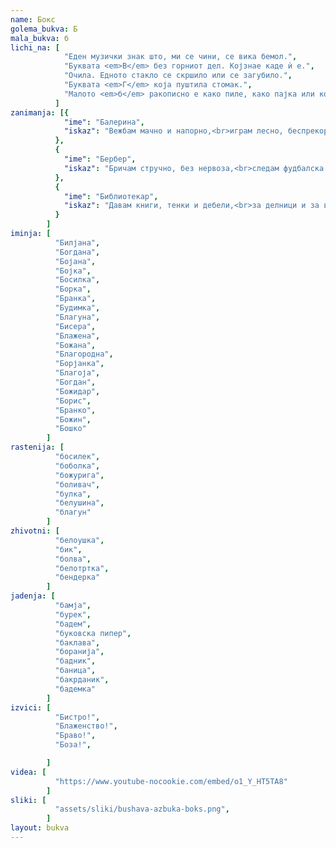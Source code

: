 ```yaml
---
name: Бокс
golema_bukva: Б
mala_bukva: б
lichi_na: [
            "Еден музички знак што, ми се чини, се вика бемол.",
            "Буквата <em>В</em> без горниот дел. Којзнае каде ѝ е.",
            "Очила. Едното стакло се скршило или се загубило.",
            "Буквата <em>Г</em> која пуштила стомак.",
            "Малото <em>б</em> ракописно е како пиле, како пајка или кокошка."
          ]
zanimanja: [{
            "ime": "Балерина",
            "iskaz": "Вежбам мачно и напорно,<br>играм лесно, беспрекорно."
          },
          {
            "ime": "Бербер",
            "iskaz": "Бричам стручно, без нервоза,<br>следам фудбалска прогноза."
          },
          {
            "ime": "Библиотекар",
            "iskaz": "Давам книги, тенки и дебели,<br>за делници и за во недели."
          }
        ]
iminja: [
          "Билјана",
          "Богдана",
          "Бојана",
          "Бојка",
          "Босилка",
          "Борка",
          "Бранка",
          "Будимка",
          "Благуна",
          "Бисера",
          "Блажена",
          "Божана",
          "Благородна",
          "Борјанка",
          "Благоја",
          "Богдан",
          "Божидар",
          "Борис",
          "Бранко",
          "Божин",
          "Бошко"
        ]
rastenija: [
          "босилек",
          "боболка",
          "божурига",
          "боливач",
          "булка",
          "белушина",
          "благун"
        ]
zhivotni: [
          "белоушка",
          "бик",
          "болва",
          "белотртка",
          "бендерка"
        ]
jadenja: [
          "бамја",
          "бурек",
          "бадем",
          "буковска пипер",
          "баклава",
          "боранија",
          "бадник",
          "баница",
          "бакрданик",
          "бадемка"
        ]
izvici: [
          "Бистро!",
          "Блаженство!",
          "Браво!",
          "Боза!",

        ]
videa: [
          "https://www.youtube-nocookie.com/embed/o1_Y_HT5TA8"
        ]
sliki: [
          "assets/sliki/bushava-azbuka-boks.png",
        ]
layout: bukva
---
```

